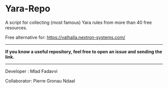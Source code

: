 # Yara-Repo
A script for collecting (most famous) Yara rules from more than 40 free resources.

Free alternative for: https://valhalla.nextron-systems.com/

-------------------------------------

**If you know a useful repository, feel free to open an issue and sending the link.**

-------------------------------------

Developer : Mlad Fadavvi


Collaborator: Pierre Gronau Ndaal
